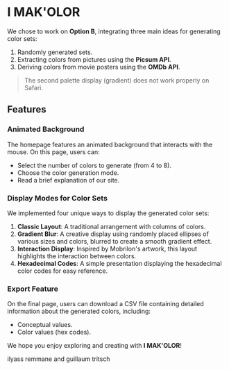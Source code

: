 # I MAK'OLOR

We chose to work on **Option B**, integrating three main ideas for generating color sets:  
1. Randomly generated sets.  
2. Extracting colors from pictures using the **Picsum API**.  
3. Deriving colors from movie posters using the **OMDb API**.  

> The second palette display (gradient) does not work properly on Safari.

## Features

### Animated Background  
The homepage features an animated background that interacts with the mouse. On this page, users can:  
- Select the number of colors to generate (from 4 to 8).  
- Choose the color generation mode.  
- Read a brief explanation of our site.  

### Display Modes for Color Sets  
We implemented four unique ways to display the generated color sets:  
1. **Classic Layout**: A traditional arrangement with columns of colors.  
2. **Gradient Blur**: A creative display using randomly placed ellipses of various sizes and colors, blurred to create a smooth gradient effect.  
3. **Interaction Display**: Inspired by Mobrilon's artwork, this layout highlights the interaction between colors.  
4. **Hexadecimal Codes**: A simple presentation displaying the hexadecimal color codes for easy reference.  

### Export Feature  
On the final page, users can download a CSV file containing detailed information about the generated colors, including:  
- Conceptual values.  
- Color values (hex codes).  

We hope you enjoy exploring and creating with **I MAK'OLOR**!



ilyass remmane and guillaum tritsch